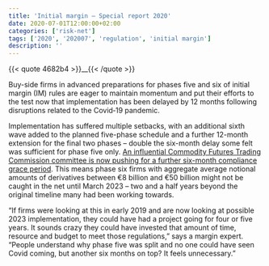 ```yaml
---
title: 'Initial margin – Special report 2020'
date: 2020-07-01T12:00:00+02:00
categories: ['risk-net']
tags: ['2020', '202007', 'regulation', 'initial margin']
description: ''
---
```


{{< quote 4682b4 >}}__{{< /quote >}}

Buy-side firms in advanced preparations for phases five and six of initial margin (IM) rules are eager to maintain momentum and put their efforts to the test now that implementation has been delayed by 12 months following disruptions related to the Covid‑19 pandemic.

Implementation has suffered multiple setbacks, with an additional sixth wave added to the planned five-phase schedule and a further 12-month extension for the final two phases – double the six-month delay some felt was sufficient for phase five only. [An influential Commodity Futures Trading Commission committee is now pushing for a further six-month compliance grace period](https://www.risk.net/derivatives/7548196/cftc-advisory-body-backs-six-month-initial-margin-grace-period). This means phase six firms with aggregate average notional amounts of derivatives between €8 billion and €50 billion might not be caught in the net until March 2023 – two and a half years beyond the original timeline many had been working towards.

“If firms were looking at this in early 2019 and are now looking at possible 2023 implementation, they could have had a project going for four or five years. It sounds crazy they could have invested that amount of time, resource and budget to meet those regulations,” says a margin expert. “People understand why phase five was split and no one could have seen Covid coming, but another six months on top? It feels unnecessary.”

